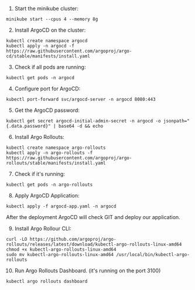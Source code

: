 1. Start the minikube cluster:
```
minikube start --cpus 4 --memory 8g
```

2. Install ArgoCD on the cluster:
```
kubectl create namespace argocd
kubectl apply -n argocd -f https://raw.githubusercontent.com/argoproj/argo-cd/stable/manifests/install.yaml
```

3. Check if all pods are running:
```
kubectl get pods -n argocd
```

4. Configure port for ArgoCD:
```
kubectl port-forward svc/argocd-server -n argocd 8080:443
```

5. Get the ArgoCD password:
```
kubectl get secret argocd-initial-admin-secret -n argocd -o jsonpath="{.data.password}" | base64 -d && echo
```

6. Install Argo Rollouts:
```
kubectl create namespace argo-rollouts
kubectl apply -n argo-rollouts -f https://raw.githubusercontent.com/argoproj/argo-rollouts/stable/manifests/install.yaml
```

7. Check if it's running:
```
kubectl get pods -n argo-rollouts
```

8. Apply ArgoCD Application:
```
kubectl apply -f argocd-app.yaml -n argocd
```
After the deployment ArgoCD will check GIT and deploy our application.

9. Install Argo Rollour CLI:
```
curl -LO https://github.com/argoproj/argo-rollouts/releases/latest/download/kubectl-argo-rollouts-linux-amd64
chmod +x kubectl-argo-rollouts-linux-amd64
sudo mv kubectl-argo-rollouts-linux-amd64 /usr/local/bin/kubectl-argo-rollouts
```

10. Run Argo Rollouts Dashboard. (it's running on the port 3100)
```
kubectl argo rollouts dashboard
```